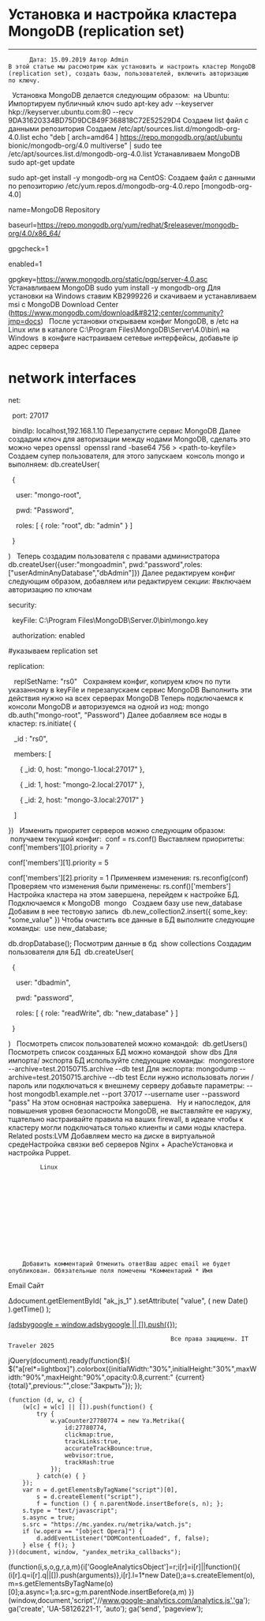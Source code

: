 #                 	Установка и настройка кластера MongoDB (replication set)                	  
***            ***

			
            
		
    
	
    	  Дата: 15.09.2019 Автор Admin  
	В этой статье мы рассмотрим как установить и настроить кластер MongoDB (replication set), создать базы, пользователей, включить авторизацию по ключу.
 
Установка MongoDB делается следующим образом:
 на Ubuntu:
Импортируем публичный ключ
sudo apt-key adv --keyserver hkp://keyserver.ubuntu.com:80 --recv 9DA31620334BD75D9DCB49F368818C72E52529D4
Создаем list файл с данными репозитория
Создаем /etc/apt/sources.list.d/mongodb-org-4.0.list
echo "deb [ arch=amd64 ] https://repo.mongodb.org/apt/ubuntu bionic/mongodb-org/4.0 multiverse" | sudo tee /etc/apt/sources.list.d/mongodb-org-4.0.list
Устанавливаем MongoDB
sudo apt-get update

sudo apt-get install -y mongodb-org
на CentOS:
Создаем файл с данными по репозиторию /etc/yum.repos.d/mongodb-org-4.0.repo
[mongodb-org-4.0]

name=MongoDB Repository

baseurl=https://repo.mongodb.org/yum/redhat/$releasever/mongodb-org/4.0/x86_64/


gpgcheck=1

enabled=1

gpgkey=https://www.mongodb.org/static/pgp/server-4.0.asc
Устанавливаем MongoDB
sudo yum install -y mongodb-org
Для установки на Windows ставим KB2999226 и скачиваем и устанавливаем msi с MongoDB Download Center (https://www.mongodb.com/download&#8212;center/community?jmp=docs)
 
После установки открываем конфиг MongoDB, в /etc на Linux или в каталоге C:\Program Files\MongoDB\Server\4.0\bin\ на Windows
 в конфиге настраиваем сетевые интерфейсы, добавьте ip адрес сервера
 
# network interfaces

net:

  port: 27017

  bindIp: localhost,192.168.1.10
Перезапустите сервис MongoDB
Далее создадим ключ для авторизации между нодами MongoDB, сделать это можно через openssl
 openssl rand -base64 756 &gt; &lt;path-to-keyfile&gt;
Создаем супер пользователя, для этого запускаем  консоль mongo и выполняем:
db.createUser(

  {

    user: "mongo-root",

    pwd: "Password",

    roles: [ { role: "root", db: "admin" } ]

  }

)
&nbsp;
Теперь создадим пользователя с правами администратора
db.createUser({user:"mongoadmin", pwd:"password",roles:["userAdminAnyDatabase","dbAdmin"]})
Далее редактируем конфиг следующим образом, добавляем или редактируем секции:
#включаем авторизацию по ключам

security:

  keyFile: C:\Program Files\MongoDB\Server.0\bin\mongo.key

  authorization: enabled




#указываем replication set

replication:

   replSetName: "rs0"
&nbsp;
Сохраняем конфиг, копируем ключ по пути указанному в keyFile и перезапускаем сервис MongoDB
Выполнить эти действия нужно на всех серверах MongoDB
Теперь подключаемся к консоли MongoDB и авторизуемся на одной из нод:
mongo
db.auth("mongo-root", "Password")
Далее добавляем все ноды в кластер:
rs.initiate( {

   _id : "rs0",

   members: [

      { _id: 0, host: "mongo-1.local:27017" },

      { _id: 1, host: "mongo-2.local:27017" },

      { _id: 2, host: "mongo-3.local:27017" }

   ]

})
&nbsp;
Изменить приоритет серверов можно следующим образом:
 получаем текущий конфиг:
 conf = rs.conf()
Выставляем приоритеты:
conf['members'][0].priority = 7

conf['members'][1].priority = 5

conf['members'][2].priority = 1
Применяем изменения:
rs.reconfig(conf)
Проверяем что изменения были применены:
rs.conf()['members']
Настройка кластера на этом завершена, перейдем к настройке БД.
Подключаемся к MongoDB
 mongo
&nbsp;
Создаем базу
use new_database
Добавим в нее тестовую запись
 db.new_collection2.insert({ some_key: "some_value" })
Чтобы очистить все данные в БД выполните следующие команды:
 use new_database;

db.dropDatabase();
Посмотрим данные в бд
 show collections
Создадим пользователя для БД
 db.createUser(

  {

    user: "dbadmin",

    pwd: "password",

    roles: [ { role: "readWrite", db: "new_database" } ]

  }

)
&nbsp;
Посмотреть список пользователей можно командой:
 db.getUsers()
Посмотреть список созданных БД можно командой
 show dbs
Для импорта/ экспорта БД используйте следующие команды:
 mongorestore --archive=test.20150715.archive --db test
Для экспорта:
mongodump --archive=test.20150715.archive --db test
Если нужно использовать логин / пароль или подключаться к внешнему серверу добавьте параметры:
--host mongodb1.example.net --port 37017 --username user --password "pass"
На этом основная настройка завершена.
 
Ну и напоследок, для повышения уровня безопасности MongoDB, не выставляйте ее наружу, тщательно настраивайте правила на ваших firewall, в идеале чтобы к кластеру могли подключаться только клиенты и сами ноды кластера.
Related posts:LVM Добавляем место на диске в виртуальной средеНастройка связки веб серверов Nginx + ApacheУстановка и настройка Puppet.
        
             Linux 
               
        
            
        
    
                        
                    
                    
                
        
                
	
		
		Добавить комментарий Отменить ответВаш адрес email не будет опубликован. Обязательные поля помечены *Комментарий * Имя 
Email 
Сайт 
 
&#916;document.getElementById( "ak_js_1" ).setAttribute( "value", ( new Date() ).getTime() );	
	
<ins class="adsbygoogle"
     style="display:block"
     data-ad-client="ca-pub-1890562251101921"
     data-ad-slot="9117958896"
     data-ad-format="auto">
(adsbygoogle = window.adsbygoogle || []).push({});
			
        
        
		
        
           
    
    
  
	
    
		
        
             
			
                
                    
                                                  Все права защищены. IT Traveler 2025 
                         
                        
																														                    
                    
				
                
                
    
			
		                            
	
	
                
                
			
                
		
        
	
    
jQuery(document).ready(function($){
  $("a[rel*=lightbox]").colorbox({initialWidth:"30%",initialHeight:"30%",maxWidth:"90%",maxHeight:"90%",opacity:0.8,current:" {current}  {total}",previous:"",close:"Закрыть"});
});
  
    (function (d, w, c) {
        (w[c] = w[c] || []).push(function() {
            try {
                w.yaCounter27780774 = new Ya.Metrika({
                    id:27780774,
                    clickmap:true,
                    trackLinks:true,
                    accurateTrackBounce:true,
                    webvisor:true,
                    trackHash:true
                });
            } catch(e) { }
        });
        var n = d.getElementsByTagName("script")[0],
            s = d.createElement("script"),
            f = function () { n.parentNode.insertBefore(s, n); };
        s.type = "text/javascript";
        s.async = true;
        s.src = "https://mc.yandex.ru/metrika/watch.js";
        if (w.opera == "[object Opera]") {
            d.addEventListener("DOMContentLoaded", f, false);
        } else { f(); }
    })(document, window, "yandex_metrika_callbacks");
  (function(i,s,o,g,r,a,m){i['GoogleAnalyticsObject']=r;i[r]=i[r]||function(){
  (i[r].q=i[r].q||[]).push(arguments)},i[r].l=1*new Date();a=s.createElement(o),
  m=s.getElementsByTagName(o)[0];a.async=1;a.src=g;m.parentNode.insertBefore(a,m)
  })(window,document,'script','//www.google-analytics.com/analytics.js','ga');
  ga('create', 'UA-58126221-1', 'auto');
  ga('send', 'pageview');
